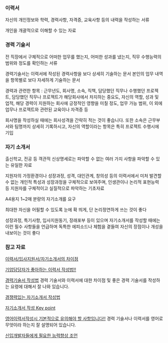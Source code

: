 ### 이력서

자신의 개인정보와 학력, 경력사항, 자격증, 교육사항 등의 내력을 작성하는 서류

개인을 개괄적으로 이해할 수 있는 자료

### 경력 기술서

전 직장에서 구체적으로 어떠한 업무를 했는지, 어떠한 성과를 냈는지, 직무 수행능력의 범위와 정도를 확인하는 서류

경력기술서는 이력서에 작성된 경력사항을 보다 상세히 기술하는 문서
본인의 업무 내역을 항목별로 보다 자세하게 기술하는 문서

경력과 관련한 항목 : 근무년도, 회사명, 소속, 직책, 담당했던 직무나 수행했던 프로젝트, 담당했던 직무나 프로젝트가 해당회사에서 차지하는 중요도, 자신의 역할, 성과 및 업적, 해당 경력이 지원하는 회사에 긍정적인 영향을 미칠 정도, 업무 가능 범위, 이 외에 업무나 프로젝트와 관련된 교육이나 자격증 등

회사명을 작성하실 때에는 회사성격을 간략히 적는 것이 좋습니다. 또한 소속은 근무부서와 팀명까지 상세히 기록하시고, 자신의 역할이라는 항목은 특히 프로젝트 수행시에 기입

### 자기 소개서

출신학교, 전공 등 객관적 신상명세로는 파악할 수 없는 여러 가지 사항을 파악할 수 있는 유일한 자료

지원자의 가정환경이나 성장과정, 성격, 대인관계, 창의성 등의 이력서에서 미처 발견할 수 없는 개인적 특성과 성장과정을 구체적으로 보여주며, 인생관이나 논리적 표현능력 등 지원자를 구체적이고 실질적으로 파악하는 기초자료

A4용지 1~2매 분량의 자기소개를 요구

최대한 자신을 어필할 수 있도록 눈에 확 띄게, 단 논리정연하게 쓰는 것이 좋다

성장과정, 특기사항, 입사지원동기, 장래포부 등이 있으며 자기소개서를 작성할 때에는 이런 필수 사항들을 언급하며 독특한 에피소드나 체험을 곁들여 자신의 장점이나 개성을 내보이는 것이 좋다

### 참고 자료

[이력서/입사지원서/자기소개서의 차이점](http://www.culturist.co.kr/front/magazine/success_salary_view.asp?id=2479&div=kr&salary=all&page=1)

[기업담당자가 좋아하는 이력서 작성법!!](http://www.culturist.co.kr/front/magazine/success_history_view.asp?id=2514&div=kr&resume=all&page=1)

[경력기술서 작성법](http://www.culturist.co.kr/front/magazine/success_history_view.asp?id=2390&div=kr&resume=all&page=14) 경력 기술서와 이력서에 대한 차이점 및 좋은 경력 기술서를 작성하는 요령에 대해서 잘 나와 있습니다.

[경쟁력있는 자기소개서 작성법](http://www.culturist.co.kr/front/magazine/success_salary_view.asp?id=2483&div=kr&salary=all&page=1)

[자기소개서 작성 Key point](http://www.culturist.co.kr/front/magazine/success_salary_view.asp?id=2480&div=kr&salary=all&page=1)

[영어이력서작성시 기본적으로 유의해야 할 사항입니다!!](http://egloos.zum.com/assa11/v/1886291) 경력 기술서나 이력서를 영어로 무엇이라 하는지 잘 설명되어 있습니다. 

[신입개발자들에게 필요한 능력향상 조언](https://swifter.kr/2016/05/26/신입개발자들에게-필요한-능력향상-조언/)
